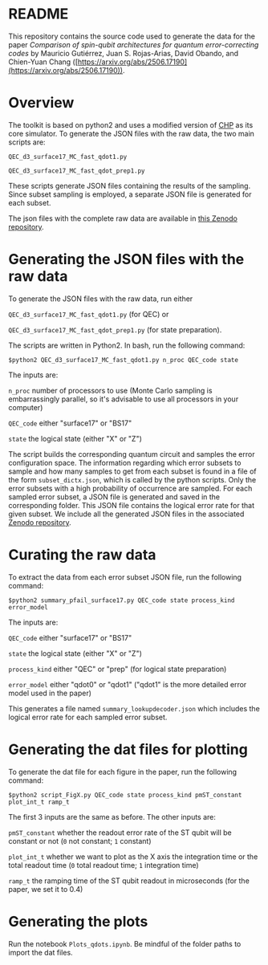 # README

This repository contains the source code used to generate the data for the paper *Comparison of spin-qubit architectures for quantum error-correcting codes* by Mauricio Gutiérrez, Juan S. Rojas-Arias, David Obando, and Chien-Yuan Chang ([https://arxiv.org/abs/2506.17190](https://arxiv.org/abs/2506.17190)).

# Overview

The toolkit is based on python2 and uses a modified version of [CHP](https://www.scottaaronson.com/chp/) as its core simulator.  To generate the JSON files with the raw data, the two main scripts are:

`QEC_d3_surface17_MC_fast_qdot1.py`

`QEC_d3_surface17_MC_fast_qdot_prep1.py`

These scripts generate JSON files containing the results of the sampling. Since subset sampling is employed, a separate JSON file is generated for each subset.

The json files with the complete raw data are available in [this Zenodo repository](https://zenodo.org/records/15766971).


# Generating the JSON files with the raw data

To generate the JSON files with the raw data, run either 

`QEC_d3_surface17_MC_fast_qdot1.py` (for QEC) or 

`QEC_d3_surface17_MC_fast_qdot_prep1.py` (for state preparation).  

The scripts are written in Python2.  In bash, run the following command:

``` 
$python2 QEC_d3_surface17_MC_fast_qdot1.py n_proc QEC_code state
```

The inputs are:

`n_proc` number of processors to use (Monte Carlo sampling is embarrassingly parallel, so it's advisable to use all processors in your computer)

`QEC_code` either "surface17" or "BS17"

`state` the logical state (either "X" or "Z")

The script builds the corresponding quantum circuit and samples the error configuration space.  The information regarding which error subsets to sample and how many samples to get from each subset is found in a file of the form `subset_dictx.json`, which is called by the python scripts.  Only the error subsets with a high probability of occurrence are sampled.  For each sampled error subset, a JSON file is generated and saved in the corresponding folder.  This JSON file contains the logical error rate for that given subset.  We include all the generated JSON files in the associated [Zenodo repository](https://zenodo.org/records/15766971).  

# Curating the raw data

To extract the data from each error subset JSON file, run the following command:

```
$python2 summary_pfail_surface17.py QEC_code state process_kind error_model
```

The inputs are:

`QEC_code` either "surface17" or "BS17"

`state` the logical state (either "X" or "Z")

`process_kind` either "QEC" or "prep" (for logical state preparation)

`error_model` either "qdot0" or "qdot1" ("qdot1" is the more detailed error model used in the paper)

This generates a file named `summary_lookupdecoder.json` which includes the logical error rate for each sampled error subset.

# Generating the dat files for plotting

To generate the dat file for each figure in the paper, run the following command:

```
$python2 script_FigX.py QEC_code state process_kind pmST_constant plot_int_t ramp_t
```

The first 3 inputs are the same as before.  The other inputs are:

`pmST_constant` whether the readout error rate of the ST qubit will be constant or not (`0` not constant; `1` constant)

`plot_int_t` whether we want to plot as the X axis the integration time or the total readout time (`0` total readout time; `1` integration time)

`ramp_t` the ramping time of the ST qubit readout in microseconds (for the paper, we set it to 0.4)

# Generating the plots

Run the notebook `Plots_qdots.ipynb`.  Be mindful of the folder paths to import the dat files.




